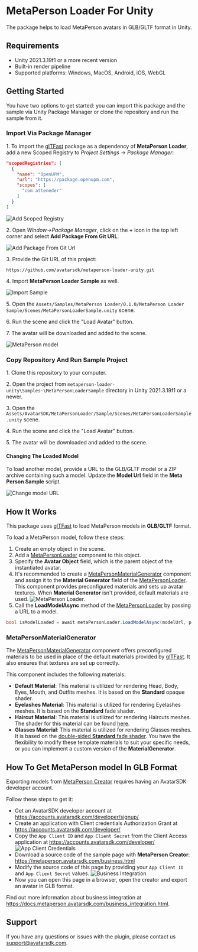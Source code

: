 # MetaPerson Loader For Unity
The package helps to load MetaPerson avatars in GLB/GLTF format in Unity.

## Requirements
 * Unity 2021.3.19f1 or a more recent version
 * Built-in render pipeline
 * Supported platforms: Windows, MacOS, Android, iOS, WebGL
 
## Getting Started
You have two options to get started: you can import this package and the sample via Unity Package Manager or clone the repository and run the sample from it.

### Import Via Package Manager
1\. To import the [glTFast](https://github.com/atteneder/glTFast) package as a dependency of **MetaPerson Loader**, add a new Scoped Registry to *Project Settings -> Package Manager*:

```json
"scopedRegistries": [
  {
    "name": "OpenUPM",
    "url": "https://package.openupm.com",
    "scopes": [
      "com.atteneder"
    ]
  }
]
```
![Add Scoped Registry](./Documentation~/Images/add_scoped_registry.JPG "Add Scoped Registry")

2\. Open *Window->Package Manager*, click on the **+** icon in the top left corner and select **Add Package From Git URL**.

![Add Package From Git Url](./Documentation~/Images/add_package_from_git_url.jpg "Add Package From Git Url")

3\. Provide the Git URL of this project:

`https://github.com/avatarsdk/metaperson-loader-unity.git`

4\. Import **MetaPerson Loader Sample** as well.

![Import Sample](./Documentation~/Images/import_sample.jpg "Import Sample")

5\. Open the `Assets/Samples/MetaPerson Loader/0.1.0/MetaPerson Loader Sample/Scenes/MetaPersonLoaderSample.unity` scene.

6\. Run the scene and click the "Load Avatar" button.

7\. The avatar will be downloaded and added to the scene.

![MetaPerson model](./Documentation~/Images/metaperson_model.JPG "MetaPerson Model")

### Copy Repository And Run Sample Project
1\. Clone this repository to your computer.

2\. Open the project from `metaperson-loader-unity\Samples~\MetaPersonLoaderSample` directory in Unity 2021.3.19f1 or a newer.

3\. Open the `Assets/AvatarSDK/MetaPersonLoader/Sample/Scenes/MetaPersonLoaderSample.unity` scene.

4\. Run the scene and click the "Load Avatar" button.

5\. The avatar will be downloaded and added to the scene.

#### Changing The Loaded Model
To load another model, provide a URL to the GLB/GLTF model or a ZIP archive containing such a model. Update the **Model Url** field in the **Meta Person Sample** script.

![Change model URL](./Documentation~/Images/change_model_url.JPG "Change Model URL")

## How It Works
This package uses [glTFast](https://github.com/atteneder/glTFast) to load MetaPerson models in **GLB/GLTF** format.

To load a MetaPerson model, follow these steps:
1. Create an empty object in the scene.
2. Add a [MetaPersonLoader](./Runtime/Scripts/MetaPersonLoader.cs) component to this object.
3. Specify the **Avatar Object** field, which is the parent object of the instantiated avatar.
4. It's recommended to create a [MetaPersonMaterialGenerator](./Runtime/Scripts/MetaPersonMaterialGenerator.cs) component and assign it to the **Material Generator** field of the [MetaPersonLoader](./Runtime/Scripts/MetaPersonLoader.cs).
This component provides preconfigured materials and sets up avatar textures. When **Material Generator** isn't provided, default materials are used.
![MetaPerson Loader](./Documentation~/Images/meta_person_loader.JPG "MetaPerson Loader").
5. Call the **LoadModelAsync** method of the [MetaPersonLoader](./Runtime/Scripts/MetaPersonLoader.cs) by passing a URL to a model.
```c#
bool isModelLoaded = await metaPersonLoader.LoadModelAsync(modelUrl, p => Debug.LogFormat("Downloading avatar: {0}%", (int)(p * 100)));
```

### MetaPersonMaterialGenerator
The [MetaPersonMaterialGenerator](./Runtime/Scripts/MetaPersonMaterialGenerator.cs) component offers preconfigured materials to be used in place of the default materials provided by [glTFast](https://github.com/atteneder/glTFast). It also ensures that textures are set up correctly.

This component includes the following materials:
 * **Default Material**: This material is utilized for rendering Head, Body, Eyes, Mouth, and Outfits meshes. It is based on the **Standard** opaque shader.
 * **Eyelashes Material**: This material is utilized for rendering Eyelashes meshes. It is based on the **Standard** fade shader.
 * **Haircut Material**: This material is utilized for rendering Haircuts meshes. The shader for this material can be found [here](./Runtime/Shaders/haircuts/avatar_sdk_haircut_standard.shader).
 * **Glasses Material**: This material is utilized for rendering Glasses meshes. It is based on the [double-sided **Standard** fade shader](./Runtime/Shaders/avatar_sdk_standard_double_sided.shader).
You have the flexibility to modify these template materials to suit your specific needs, or you can implement a custom version of the **MaterialGenerator**.

## How To Get MetaPerson model In GLB Format
Exporting models from [MetaPerson Creator](https://metaperson.avatarsdk.com/) requires having an AvatarSDK developer account.

Follow these steps to get it:
* Get an AvatarSDK developer account at https://accounts.avatarsdk.com/developer/signup/
* Create an application with Client credentials Authorization Grant at https://accounts.avatarsdk.com/developer/
* Copy the `App Client ID` and `App Client Secret` from the Client Access application at https://accounts.avatarsdk.com/developer/
![App Client Credentials](./Documentation~/Images/credentials.JPG "App Client Credentials") 
* Download a source code of the sample page with **MetaPerson Creator**: https://metaperson.avatarsdk.com/business.html
* Modify the source code of this page by providing your `App Client ID` and `App Client Secret` values.
![Business Integration](./Documentation~/Images/business_integration_credentials.JPG "Business Integration")
* Now you can open this page in a browser, open the creator and export an avatar in GLB format.

Find out more information about business integration at https://docs.metaperson.avatarsdk.com/business_integration.html. 

## Support
If you have any questions or issues with the plugin, please contact us <support@avatarsdk.com>.
